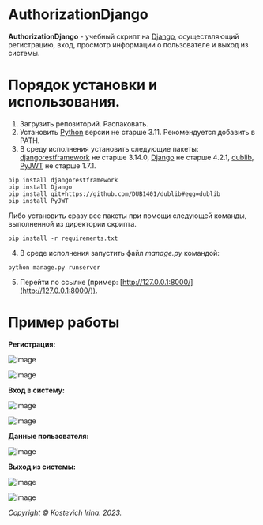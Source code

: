 # AuthorizationDjango
**AuthorizationDjango** - учебный скрипт на [Django](https://github.com/django/django), осуществляющий регистрацию, вход, просмотр информации о пользователе и выход из системы.

# Порядок установки и использования.
1. Загрузить репозиторий. Распаковать. 
2. Установить [Python](https://www.python.org/downloads/) версии не старше 3.11. Рекомендуется добавить в PATH.
3. В среду исполнения установить следующие пакеты: [djangorestframework](https://github.com/encode/django-rest-framework?ysclid=lpvej8gr5a512312386) не старше 3.14.0, [Django](https://github.com/django/django?ysclid=lph3fmn0za256973455) не старше 4.2.1, [dublib](https://github.com/DUB1401/dublib), [PyJWT](https://github.com/jpadilla/pyjwt?ysclid=lpvehdtfmm948560978) не старше 1.7.1.
```
pip install djangorestframework
pip install Django
pip install git+https://github.com/DUB1401/dublib#egg=dublib
pip install PyJWT
```
Либо установить сразу все пакеты при помощи следующей команды, выполненной из директории скрипта.
```
pip install -r requirements.txt
```
4. В среде исполнения запустить файл _manage.py_ командой:
```
python manage.py runserver
```
5. Перейти по ссылке (пример: [http://127.0.0.1:8000/](http://127.0.0.1:8000/)).

# Пример работы
**Регистрация:**

![image](https://github.com/kostevich/Authorization_Django/assets/109979502/5c0ed103-4f92-4a24-aa15-b562cb5cd655)

![image](https://github.com/kostevich/Authorization_Django/assets/109979502/a20d97f2-e417-40e7-a6f5-ec3e214772ef)

**Вход в систему:**

![image](https://github.com/kostevich/Authorization_Django/assets/109979502/2181e424-6339-4714-8b26-6b354892c7c9)

![image](https://github.com/kostevich/Authorization_Django/assets/109979502/4a1a86c9-8df5-4939-97f2-1d46c2bbdd46)

**Данные пользователя:**

![image](https://github.com/kostevich/Authorization_Django/assets/109979502/d27e3bdc-94e1-4733-8d9a-c0f006084cd7)

**Выход из системы:**

![image](https://github.com/kostevich/Authorization_Django/assets/109979502/21f837d4-c349-4bb5-ba46-61afa803696e)

![image](https://github.com/kostevich/Authorization_Django/assets/109979502/0b6554a0-bc57-4b6b-bf44-3208dcf59496)

_Copyright © Kostevich Irina. 2023._
